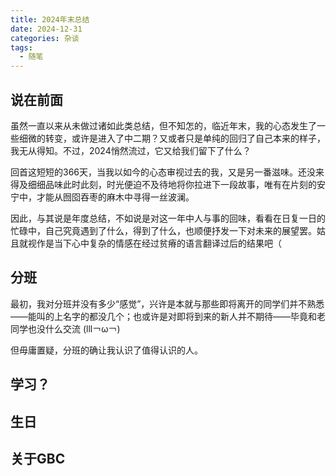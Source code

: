 ```yaml
---
title: 2024年末总结
date: 2024-12-31
categories: 杂谈
tags:
  - 随笔
---
```


## 说在前面

虽然一直以来从未做过诸如此类总结，但不知怎的，临近年末，我的心态发生了一些细微的转变，或许是进入了中二期？又或者只是单纯的回归了自己本来的样子，我无从得知。不过，2024悄然流过，它又给我们留下了什么？

回首这短短的366天，当我以如今的心态审视过去的我，又是另一番滋味。还没来得及细细品味此时此刻，时光便迫不及待地将你拉进下一段故事，唯有在片刻的安宁中，才能从囫囵吞枣的麻木中寻得一丝波澜。

因此，与其说是年度总结，不如说是对这一年中人与事的回味，看看在日复一日的忙碌中，自己究竟遇到了什么，得到了什么，也顺便抒发一下对未来的展望罢。姑且就视作是当下心中复杂的情感在经过贫瘠的语言翻译过后的结果吧（

## 分班

最初，我对分班并没有多少“感觉”，兴许是本就与那些即将离开的同学们并不熟悉——能叫的上名字的都没几个；也或许是对即将到来的新人并不期待——毕竟和老同学也没什么交流 (lll￢ω￢)

但毋庸置疑，分班的确让我认识了值得认识的人。 

## 学习？

## 生日

## 关于GBC
